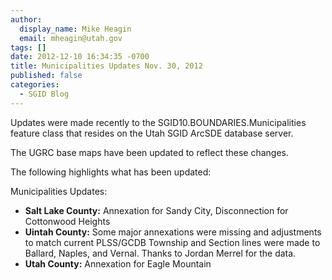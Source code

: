```yaml
---
author:
  display_name: Mike Heagin
  email: mheagin@utah.gov
tags: []
date: 2012-12-10 16:34:35 -0700
title: Municipalities Updates Nov. 30, 2012
published: false
categories:
  - SGID Blog
---
```

Updates were made recently to the SGID10.BOUNDARIES.Municipalities feature class that resides on the Utah SGID ArcSDE database server.

The UGRC base maps have been updated to reflect these changes.

The following highlights what has been updated:

Municipalities Updates:

- **Salt Lake County:** Annexation for Sandy City, Disconnection for Cottonwood Heights
- **Uintah County:** Some major annexations were missing and adjustments to match current PLSS/GCDB Township and Section lines were made to Ballard, Naples, and Vernal. Thanks to Jordan Merrel for the data.
- **Utah County:** Annexation for Eagle Mountain
